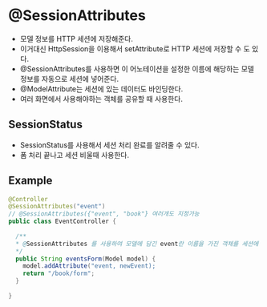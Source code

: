 # @SessionAttributes

- 모델 정보를 HTTP 세션에 저장해준다.
- 이거대신 HttpSession을 이용해서 setAttribute로 HTTP 세션에 저장할 수 도 있다.
- @SessionAttributes를 사용하면 이 어노테이션을 설정한 이름에 해당하는 모델 정보를 자동으로 세션에 넣어준다.
- @ModelAttribute는 세션에 있는 데이터도 바인딩한다.
- 여러 화면에서 사용해야하는 객체를 공유할 때 사용한다.

## SessionStatus

- SessionStatus를 사용해서 세션 처리 완료를 알려줄 수 있다.
- 폼 처리 끝나고 세션 비울때 사용한다.

## Example

```java
@Controller
@SessionAttributes("event")  
// @SessionAttributes({"event", "book"} 여러개도 지정가능
public class EventController {
  
  /**
  * @SessionAttributes 를 사용하여 모델에 담긴 event란 이름을 가진 객체를 세션에 담아준다.
  */
  public String eventsForm(Model model) {
    model.addAttribute("event, newEvent);
    return "/book/form";
  }
  
}
```
